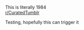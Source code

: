 This is literally 1984  
[r/CuratedTumblr](https://jokeefunny.com)


Testing, hopefully this can trigger it
